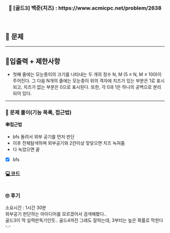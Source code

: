 <h3 align="center"> 
    📢  [골드3] 백준(치즈) : https://www.acmicpc.net/problem/2638
</h3>

<br>

## 🚀 문제


---

## 🚦입출력 + 제한사항

- 첫째 줄에는 모눈종이의 크기를 나타내는 두 개의 정수 N, M (5 ≤ N, M ≤ 100)이 주어진다. 그 다음 N개의 줄에는 모눈종이 위의 격자에 치즈가 있는 부분은 1로 표시되고, 치즈가 없는 부분은 0으로 표시된다. 또한, 각 0과 1은 하나의 공백으로 분리되어 있다.

---

### 📜 문제 풀이(기능 목록, 접근법)
**🕸접근법**
- bfs 돌려서 외부 공기를 먼저 판단
- 이후 전체탐색하며 외부공기와 2칸이상 맞닿으면 치즈 녹혀줌
- 다 녹았으면 끝

- [x] bfs

### 💻코드

```java

```

### 🙄 후기
소요시간 : 1시간 30분  <br>
외부공기 판단하는 아이디어를 모르겠어서 검색해봤다.. <br>
골드3이 딱 실력판독기인듯.. 골드4까진 그래도 잘하는데, 3부터는 높은 확률로 막힌다 -.-